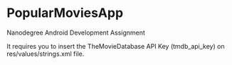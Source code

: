 # PopularMoviesApp
Nanodegree Android Development Assignment

It requires you to insert the TheMovieDatabase API Key (tmdb_api_key) on res/values/strings.xml file.

